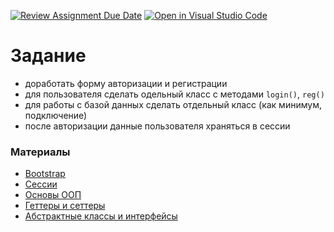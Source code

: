 [![Review Assignment Due Date](https://classroom.github.com/assets/deadline-readme-button-24ddc0f5d75046c5622901739e7c5dd533143b0c8e959d652212380cedb1ea36.svg)](https://classroom.github.com/a/OqHBNyUs)
[![Open in Visual Studio Code](https://classroom.github.com/assets/open-in-vscode-718a45dd9cf7e7f842a935f5ebbe5719a5e09af4491e668f4dbf3b35d5cca122.svg)](https://classroom.github.com/online_ide?assignment_repo_id=12709677&assignment_repo_type=AssignmentRepo)
# Задание

- доработать форму авторизации и регистрации
- для пользователя сделать одельный класс с методами ```login()```, ```reg()```
- для работы с базой данных сделать отдельный класс (как минимум, подключение)
- после авторизации данные пользователя храняться в сессии

### Материалы

- [Bootstrap](https://getbootstrap.com)
- [Сессии](https://www.php.net/manual/ru/book.session.php)
- [Основы ООП](https://code.tutsplus.com/ru/basics-of-object-oriented-programming-in-php--cms-31910t)
- [Геттеры и сеттеры](https://thisinterestsme.com/php-getters-and-setters/)
- [Абстрактные классы и интерфейсы](https://www.dev-notes.ru/articles/interfaces-vs-abstract-classes-in-php/)